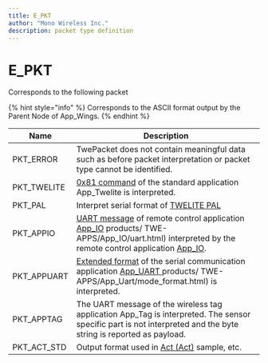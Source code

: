 ```yaml
---
title: E_PKT
author: "Mono Wireless Inc."
description: packet type definition
---
```


# E\_PKT

Corresponds to the following packet

{% hint style="info" %}
Corresponds to the ASCII format output by the Parent Node of App\_Wings.
{% endhint %}

| Name | Description                                                                                                                                                                           |
| ------------- | ---------------------------------------------------------------------------------------------------------------------------------------------------------------------------- |
| PKT\_ERROR | TwePacket does not contain meaningful data such as before packet interpretation or packet type cannot be identified.
| PKT\_TWELITE | [0x81 command](https://mono-wireless.com/jp/products/TWE-APPS/App\_Twelite/step3-81.html) of the standard application App\_Twelite is interpreted.
| PKT\_PAL | Interpret serial format of [TWELITE PAL](https://mono-wireless.com/jp/products/TWE-APPS/App\_pal/index.html)
| PKT\_APPIO | [UART message](https://mono-wireless.com/jp/) of remote control application [App\_IO](https://mono-wireless.com/jp/products/TWE-APPS/App\_IO/) products/ TWE-APPS/App\_IO/uart.html) interpreted by the remote control application [App\_IO](\_IO/).
| PKT\_APPUART | [Extended format](https://mono-wireless.com/jp/) of the serial communication application [App\_UART ](https://mono-wireless.com/jp/products/TWE-APPS/App\_Uart/) products/ TWE-APPS/App\_Uart/mode\_format.html) is interpreted. |
| PKT\_APPTAG | The UART message of the wireless tag application App\_Tag is interpreted. The sensor specific part is not interpreted and the byte string is reported as payload.                                                                                                          | PKT\_ACT\PTTAG
| PKT\_ACT\_STD | Output format used in [Act (Act)](https://mono-wireless.com/jp/products/act/index.html) sample, etc.                                                                                           |
